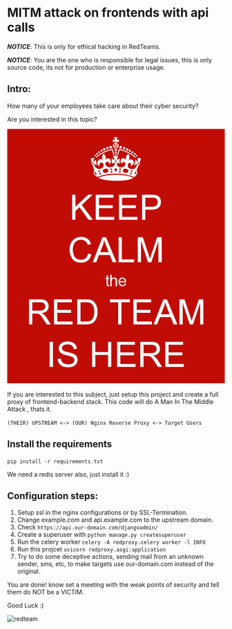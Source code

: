 # MITM attack on frontends with api calls
***NOTICE***: This is only for ethical hacking in RedTeams.

***NOTICE***: You are the one who is responsible for legal issues, this is only source code, its not for production or enterprise usage.


## Intro:
How many of your employees take care about their cyber security?

Are you interested in this topic? 

![keepcalm](https://raw.githubusercontent.com/salehi/RedProxy/master/keep-calm.png)

If you are interested to this subject, just setup this project and create a full proxy of frontend-backend stack. This code will do A Man In The Middle Attack , thats it.

`(THEIR) UPSTREAM <-> (OUR) Nginx Reverse Proxy <-> Target Users`

## Install the requirements
```pip install -r requirements.txt```

We need a redis server also, just install it :)

## Configuration steps:

1. Setup ssl in the nginx configurations or by SSL-Termination.
2. Change example.com and api.example.com to the upstream domain.
3. Check ```https://api.our-domain.com/djangoadmin/```
4. Create a superuser with ```python manage.py createsuperuser```
5. Run the celery worker ```celery -A redproxy.celery worker -l INFO```
6. Run this projcet ```uvicorn redproxy.asgi:application```
7. Try to do some deceptive actions, sending mail from an unknown sender, sms, etc, to make targets use our-domain.com instead of the original.

You are done! know set a meeting with the weak points of security and tell them do NOT be a VICTIM.

Good Luck :)

![redteam](https://raw.githubusercontent.com/salehi/RedProxy/master/redteam.png)